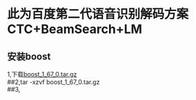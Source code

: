 此为百度第二代语音识别解码方案 CTC+BeamSearch+LM
===============================================

安装boost<br>
-------------

1,下载[boost_1_67_0.tar.gz](https://dl.bintray.com/boostorg/release/1.67.0/source/boost_1_67_0.tar.gz)<br>
##2,tar -xzvf boost_1_67_0.tar.gz<br>
##3,
